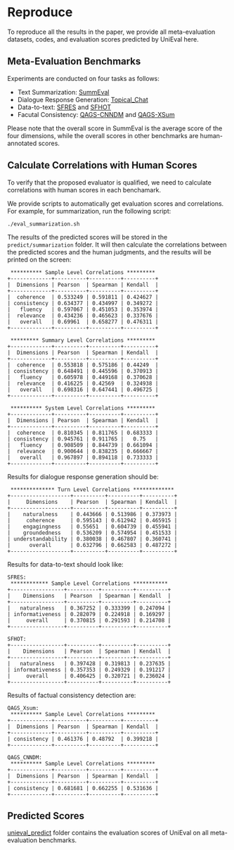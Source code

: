 # Reproduce

To reproduce all the results in the paper, we provide all meta-evaluation datasets, codes, and evaluation scores predicted by UniEval here.

## Meta-Evaluation Benchmarks
Experiments are conducted on four tasks as follows:

- Text Summarization: [SummEval](data/summarization/summeval.json)
- Dialogue Response Generation: [Topical_Chat](data/dialogue/topical_chat.json)
- Data-to-text: [SFRES](data/data2text/sfres.json) and [SFHOT](data/data2text/sfhot.json)
- Facutal Consistency: [QAGS-CNNDM](data/fact/qags_cnndm.json) and [QAGS-XSum](data/fact/qags_xsum.json)

Please note that the overall score in SummEval is the average score of the four dimensions, while the overall scores in other benchmarks are human-annotated scores.

## Calculate Correlations with Human Scores
To verify that the proposed evaluator is qualified, we need to calculate correlations with human scores in each benchamark.

We provide scripts to automatically get evaluation scores and correlations. For example, for summarization, run the following script:
```
./eval_summarization.sh
```
The results of the predicted scores will be stored in the `predict/summarization` folder. It will then calculate the correlations between the predicted scores and the human judgments, and the results will be printed on the screen:
```
 ********** Sample Level Correlations *********
+-------------+----------+----------+----------+
|  Dimensions | Pearson  | Spearman | Kendall  |
+-------------+----------+----------+----------+
|  coherence  | 0.533249 | 0.591811 | 0.424627 |
| consistency | 0.634377 | 0.434997 | 0.349272 |
|   fluency   | 0.597067 | 0.451053 | 0.353974 |
|  relevance  | 0.434236 | 0.465623 | 0.337676 |
|   overall   | 0.69961  | 0.658277 | 0.476311 |
+-------------+----------+----------+----------+

 ********* Summary Level Correlations *********
+-------------+----------+----------+----------+
|  Dimensions | Pearson  | Spearman | Kendall  |
+-------------+----------+----------+----------+
|  coherence  | 0.553818 | 0.575186 | 0.44249  |
| consistency | 0.648491 | 0.445596 | 0.370913 |
|   fluency   | 0.605978 | 0.449168 | 0.370628 |
|  relevance  | 0.416225 | 0.42569  | 0.324938 |
|   overall   | 0.698316 | 0.647441 | 0.496725 |
+-------------+----------+----------+----------+

 ********** System Level Correlations *********
+-------------+----------+----------+----------+
|  Dimensions | Pearson  | Spearman | Kendall  |
+-------------+----------+----------+----------+
|  coherence  | 0.810345 | 0.811765 | 0.683333 |
| consistency | 0.945761 | 0.911765 |   0.75   |
|   fluency   | 0.908509 | 0.844739 | 0.661094 |
|  relevance  | 0.900644 | 0.838235 | 0.666667 |
|   overall   | 0.967897 | 0.894118 | 0.733333 |
+-------------+----------+----------+----------+
```
Results for dialogue response generation should be:
```
 ************** Turn Level Correlations *************
+-------------------+----------+----------+----------+
|     Dimensions    | Pearson  | Spearman | Kendall  |
+-------------------+----------+----------+----------+
|    naturalness    | 0.443666 | 0.513986 | 0.373973 |
|     coherence     | 0.595143 | 0.612942 | 0.465915 |
|    engagingness   | 0.55651  | 0.604739 | 0.455941 |
|    groundedness   | 0.536209 | 0.574954 | 0.451533 |
| understandability | 0.380038 | 0.467807 | 0.360741 |
|      overall      | 0.632796 | 0.662583 | 0.487272 |
+-------------------+----------+----------+----------+
```
Results for data-to-text should look like:
```
SFRES:
 ************ Sample Level Correlations ***********
+-----------------+----------+----------+----------+
|    Dimensions   | Pearson  | Spearman | Kendall  |
+-----------------+----------+----------+----------+
|   naturalness   | 0.367252 | 0.333399 | 0.247094 |
| informativeness | 0.282079 | 0.224918 | 0.169297 |
|     overall     | 0.370815 | 0.291593 | 0.214708 |
+-----------------+----------+----------+----------+

SFHOT:
+-----------------+----------+----------+----------+
|    Dimensions   | Pearson  | Spearman | Kendall  |
+-----------------+----------+----------+----------+
|   naturalness   | 0.397428 | 0.319813 | 0.237635 |
| informativeness | 0.357353 | 0.249329 | 0.191217 |
|     overall     | 0.406425 | 0.320721 | 0.236024 |
+-----------------+----------+----------+----------+
```
Results of factual consistency detection are:
```
QAGS_Xsum:
 ********** Sample Level Correlations *********
+-------------+----------+----------+----------+
|  Dimensions | Pearson  | Spearman | Kendall  |
+-------------+----------+----------+----------+
| consistency | 0.461376 | 0.48792  | 0.399218 |
+-------------+----------+----------+----------+

QAGS_CNNDM:
 ********** Sample Level Correlations *********
+-------------+----------+----------+----------+
|  Dimensions | Pearson  | Spearman | Kendall  |
+-------------+----------+----------+----------+
| consistency | 0.681681 | 0.662255 | 0.531636 |
+-------------+----------+----------+----------+
```

## Predicted Scores
[unieval_predict](./unieval_predict) folder contains the evaluation scores of UniEval on all meta-evaluation benchmarks.
